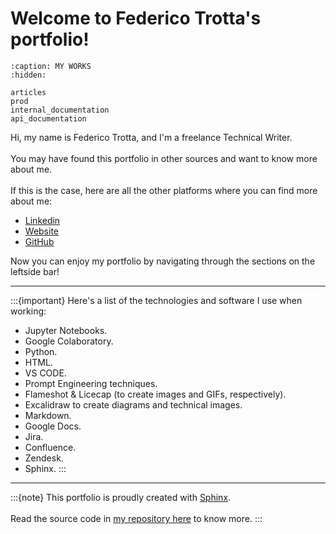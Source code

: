 # Welcome to Federico Trotta's portfolio!

```{toctree}
:caption: MY WORKS
:hidden: 

articles
prod
internal_documentation
api_documentation
```

Hi, my name is Federico Trotta, and I'm a freelance Technical Writer.\
\
You may have found this portfolio in other sources and want to know more about me. \
\
If this is the case, here are all the other platforms where you can find more about me:

- [Linkedin](https://www.linkedin.com/in/federico-trotta/)
- [Website](https://federicotrotta.com/)
- [GitHub](https://github.com/federico-trotta)

Now you can enjoy my portfolio by navigating through the sections on the leftside bar!


***

:::{important}
Here's a list of the technologies and software I use when working:
- Jupyter Notebooks.
- Google Colaboratory.
- Python.
- HTML.
- VS CODE.
- Prompt Engineering techniques.
- Flameshot & Licecap (to create images and GIFs, respectively).
- Excalidraw to create diagrams and technical images.
- Markdown.
- Google Docs.
- Jira.
- Confluence.
- Zendesk.
- Sphinx.
:::

***

:::{note}
This portfolio is proudly created with [Sphinx](https://www.sphinx-doc.org/en/master/).\
\
Read the source code in [my repository here](https://github.com/federico-trotta/federico-trotta.github.io) to know more.
:::